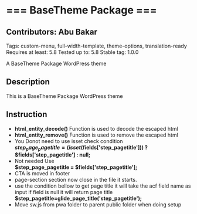 # === BaseTheme Package ===

## Contributors: Abu Bakar

Tags: custom-menu, full-width-template, theme-options, translation-ready
Requires at least: 5.8
Tested up to: 5.8
Stable tag: 1.0.0

A BaseTheme Package WordPress theme

## Description

This is a BaseTheme Package WordPress theme

## Instruction

-   **html_entity_decode()** Function is used to decode the escaped html
-   **html_entity_remove()** Function is used to remove the escaped html
-   You Donot need to use isset check condition<br>
    **$step_page_pagetitle = (isset($fields['step_pagetitle'])) ? $fields['step_pagetitle'] : null;**
-   Not needed Use<br>
    **$step_page_pagetitle = $fields['step_pagetitle'];**
-   CTA is moved in footer
-   page-section section now close in the file it starts.
-   use the condition bellow to get page title it will take the acf field name as input if field is null it will return page title<br>
    **$step_pagetitle=glide_page_title('step_pagetitle');**
-   Move sw.js from pwa folder to parent public folder when doing setup
